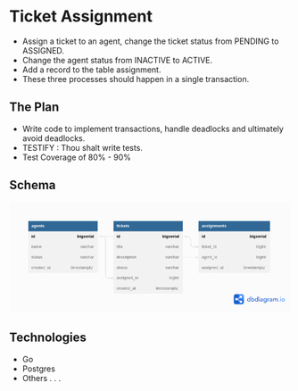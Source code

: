 # Ticket Assignment

- Assign a ticket to an agent, change the ticket status from PENDING to ASSIGNED.
- Change the agent status from INACTIVE to ACTIVE.
- Add a record to the table assignment.
- These three processes should happen in a single transaction.

## The Plan

- Write code to implement transactions, handle deadlocks and ultimately avoid deadlocks.
- TESTIFY : Thou shalt write tests.
- Test Coverage of 80% - 90%

## Schema

![simple-tickets](./Simple%20Tickets.png)

## Technologies

- Go
- Postgres
- Others . . .
